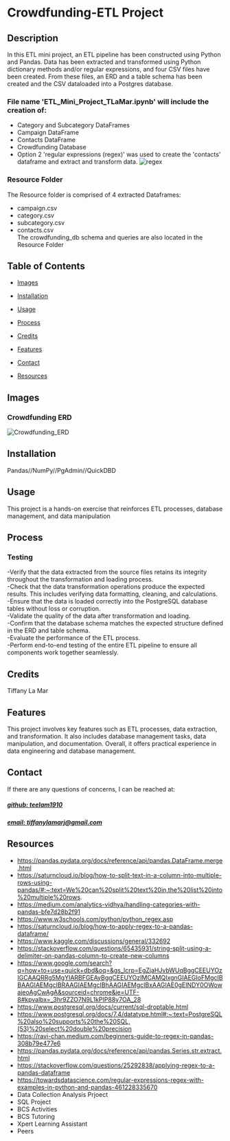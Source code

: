 # Crowdfunding-ETL Project


## Description
In this ETL mini project, an ETL pipeline has been constructed using Python and Pandas. Data has been extracted and transformed using Python dictionary methods and/or regular expressions, and four CSV files have been created. From these files, an ERD and a table schema has been created and the CSV dataloaded into a Postgres database.

### File name 'ETL_Mini_Project_TLaMar.ipynb' will include the creation of:
- Category and Subcategory DataFrames
- Campaign DataFrame
- Contacts DataFrame
- Crowdfunding Database
- Option 2 'regular expressions (regex)' was used to create the 'contacts' dataframe and extract and transform data.
![regex](https://github.com/teelam1910/Crowdfunding_ETL_Project2/assets/132629216/7eb874e8-547c-41ec-87ac-85998bae2585)

### Resource Folder
The Resource folder is comprised of 4 extracted Dataframes:
- campaign.csv
- category.csv
- subcategory.csv
- contacts.csv <br>
The crowdfunding_db schema and queries are also located in the Resource Folder



## Table of Contents
- [Images](#images)
- [Installation](#installation)
- [Usage](#usage)
- [Process](#process)
- [Credits](#credits)

- [Features](#features)

- [Contact](#contact)
-  [Resources](#resources)


## Images
### Crowdfunding ERD
![Crowdfunding_ERD](https://github.com/teelam1910/Crowdfunding_ETL_Project2/assets/132629216/fec2a501-84b2-4878-b861-9f15b7efa6f3)

## Installation
Pandas//NumPy//PgAdmin//QuickDBD

## Usage
This project is a hands-on exercise that reinforces ETL processes, database management, and data manipulation

## Process
### Testing
-Verify that the data extracted from the source files retains its integrity throughout the transformation and loading process. <br>
-Check that the data transformation operations produce the expected results. This includes verifying data formatting, cleaning, and calculations. <br>
-Ensure that the data is loaded correctly into the PostgreSQL database tables without loss or corruption. <br>
-Validate the quality of the data after transformation and loading. <br>
-Confirm that the database schema matches the expected structure defined in the ERD and table schema.<br>
-Evaluate the performance of the ETL process.<br>
-Perform end-to-end testing of the entire ETL pipeline to ensure all components work together seamlessly.<br>



## Credits
Tiffany La Mar



## Features
This project involves key features such as ETL processes, data extraction, and transformation. It also includes database management tasks, data manipulation, and documentation. Overall, it offers practical experience in data engineering and database management.



## Contact
If there are any questions of concerns, I can be reached at:
##### [github: teelam1910](https://github.com/teelam1910)
##### [email: tiffanylamarj@gmail.com](mailto:tiffanylamarj@gmail.com)

## Resources
- https://pandas.pydata.org/docs/reference/api/pandas.DataFrame.merge.html
- https://saturncloud.io/blog/how-to-split-text-in-a-column-into-multiple-rows-using-pandas/#:~:text=We%20can%20split%20text%20in,the%20list%20into%20multiple%20rows.
- https://medium.com/analytics-vidhya/handling-categories-with-pandas-bfe7d28b2f91
- https://www.w3schools.com/python/python_regex.asp
- https://saturncloud.io/blog/how-to-apply-regex-to-a-pandas-dataframe/
- https://www.kaggle.com/discussions/general/332692
- https://stackoverflow.com/questions/65435931/string-split-using-a-delimiter-on-pandas-column-to-create-new-columns
- https://www.google.com/search?q=how+to+use+quick+dbd&oq=&gs_lcrp=EgZjaHJvbWUqBggCEEUYOzIGCAAQRRg5MgYIARBFGEAyBggCEEUYOzIMCAMQIxgnGIAEGIoFMgcIBBAAGIAEMgcIBRAAGIAEMgcIBhAAGIAEMgcIBxAAGIAE0gEINDY0OWowajeoAgCwAgA&sourceid=chrome&ie=UTF-8#kpvalbx=_3hr9ZZO7N9L1kPIP88y7OA_28
- https://www.postgresql.org/docs/current/sql-droptable.html
- https://www.postgresql.org/docs/7.4/datatype.html#:~:text=PostgreSQL%20also%20supports%20the%20SQL,(53)%20select%20double%20precision
- https://ravi-chan.medium.com/beginners-guide-to-regex-in-pandas-308b79e477e6
- https://pandas.pydata.org/docs/reference/api/pandas.Series.str.extract.html
- https://stackoverflow.com/questions/25292838/applying-regex-to-a-pandas-dataframe
- https://towardsdatascience.com/regular-expressions-regex-with-examples-in-python-and-pandas-461228335670
- Data Collection Analysis Prjoect
- SQL Project
- BCS Activities
- BCS Tutoring
- Xpert Learning Assistant
- Peers
